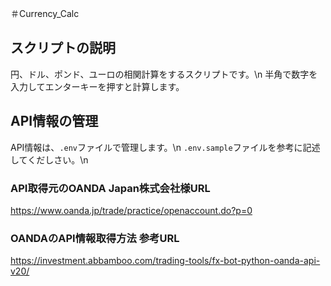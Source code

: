 ＃Currency_Calc 
## スクリプトの説明
円、ドル、ポンド、ユーロの相関計算をするスクリプトです。\n
半角で数字を入力してエンターキーを押すと計算します。

## API情報の管理
API情報は、`.env`ファイルで管理します。\n
 `.env.sample`ファイルを参考に記述してくだしさい。\n

### API取得元のOANDA Japan株式会社様URL
https://www.oanda.jp/trade/practice/openaccount.do?p=0

### OANDAのAPI情報取得方法 参考URL
https://investment.abbamboo.com/trading-tools/fx-bot-python-oanda-api-v20/
